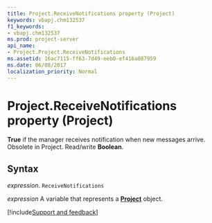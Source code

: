 ```yaml
---
title: Project.ReceiveNotifications property (Project)
keywords: vbapj.chm132537
f1_keywords:
- vbapj.chm132537
ms.prod: project-server
api_name:
- Project.Project.ReceiveNotifications
ms.assetid: 16ac7115-ff63-7d49-eeb0-ef416a087959
ms.date: 06/08/2017
localization_priority: Normal
---
```



# Project.ReceiveNotifications property (Project)

 **True** if the manager receives notification when new messages arrive. Obsolete in Project. Read/write **Boolean**.


## Syntax

_expression_. `ReceiveNotifications`

_expression_ A variable that represents a **[Project](project.project.md)** object.

[!include[Support and feedback](~/includes/feedback-boilerplate.md)]